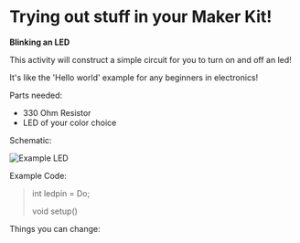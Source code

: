Trying out stuff in your Maker Kit!
=======

**Blinking an LED**

This activity will construct a simple circuit for you to turn on and off an led! 

It's like the 'Hello world' example for any beginners in electronics!

Parts needed:
 - 330 Ohm Resistor
 - LED of your color choice

Schematic:

![Example LED](https://github.com/kennethlimcp/docs/edit/master/docs/)

Example Code:

  > int ledpin = Do;
  > 
  > void setup()

Things you can change:



